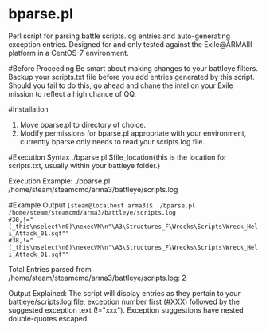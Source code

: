 # bparse.pl
Perl script for parsing battle scripts.log entries and auto-generating exception entries. Designed for and only tested against the  Exile@ARMAIII platform in a CentOS-7 environment.

#Before Proceeding
Be smart about making changes to your battleye filters. Backup your scripts.txt file before you add entries generated by this script. Should you fail to do this, go ahead and chane the intel on your Exile mission to reflect a high chance of QQ.

#Installation
1. Move bparse.pl to directory of choice.
2. Modify permissions for bparse.pl appropriate with your environment, currently bparse only needs to read your scripts.log file.

#Execution Syntax
./bparse.pl $file_location{this is the location for scripts.txt, usually within your battleye folder.} 

Execution Example:
./bparse.pl /home/steam/steamcmd/arma3/battleye/scripts.log

#Example Output
<code>[steam@localhost arma3]$ ./bparse.pl /home/steam/steamcmd/arma3/battleye/scripts.log</code><br>
<code>#38,!="(_this\nselect\n0)\nexecVM\n\"\A3\Structures_F\Wrecks\Scripts\Wreck_Heli_Attack_01.sqf\""</code><br>
<code>#38,!="(_this\nselect\n0)\nexecVM\n\"\A3\Structures_F\Wrecks\Scripts\Wreck_Heli_Attack_01.sqf\""</code>

Total Entries parsed from /home/steam/steamcmd/arma3/battleye/scripts.log: 2

Output Explained:
The script will display entries as they pertain to your battleye/scripts.log file, exception number first (#XXX) followed by the suggested exception text (!="xxx"). Exception suggestions have nested double-quotes escaped.
